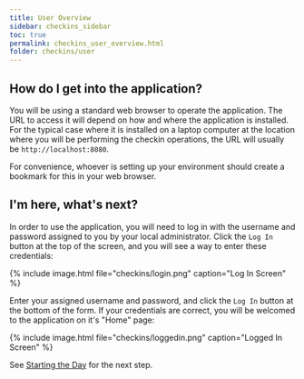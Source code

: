 ```yaml
---
title: User Overview
sidebar: checkins_sidebar
toc: true
permalink: checkins_user_overview.html
folder: checkins/user
---
```


## How do I get into the application?

You will be using a standard web browser to operate the application.  The URL
to access it will depend on how and where the application is installed.  For
the typical case where it is installed on a laptop computer at the location
where you will be performing the checkin operations, the URL will usually be
`http://localhost:8080`.

For convenience, whoever is setting up your environment should create
a bookmark for this in your web browser.

## I'm here, what's next?

In order to use the application, you will need to log in with the username
and password assigned to you by your local administrator.  Click the
`Log In` button at the top of the screen, and you will see a way to enter
these credentials:

{% include image.html file="checkins/login.png" caption="Log In Screen" %}

Enter your assigned username and password, and click the `Log In` button
at the bottom of the form.  If your credentials are correct, you will be
welcomed to the application on it's "Home" page:

{% include image.html file="checkins/loggedin.png" caption="Logged In Screen" %}

See [Starting the Day](checkins_user_starting) for the next step.
